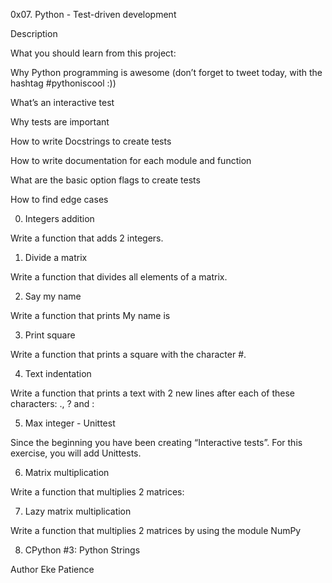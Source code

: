 0x07. Python - Test-driven development

Description

What you should learn from this project:



Why Python programming is awesome (don’t forget to tweet today, with the hashtag #pythoniscool :))

What’s an interactive test

Why tests are important

How to write Docstrings to create tests

How to write documentation for each module and function

What are the basic option flags to create tests

How to find edge cases

0. Integers addition

Write a function that adds 2 integers.

1. Divide a matrix

Write a function that divides all elements of a matrix.

2. Say my name

Write a function that prints My name is

3. Print square

Write a function that prints a square with the character #.

4. Text indentation

Write a function that prints a text with 2 new lines after each of these characters: ., ? and :

5. Max integer - Unittest

Since the beginning you have been creating “Interactive tests”. For this exercise, you will add Unittests.

6. Matrix multiplication

Write a function that multiplies 2 matrices:

7. Lazy matrix multiplication

Write a function that multiplies 2 matrices by using the module NumPy

8. CPython #3: Python Strings

Author
Eke Patience
